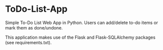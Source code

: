 # ToDo-List-App
Simple To-Do List Web App in Python. Users can add/delete to-do items or mark them as done/undone.

This application makes use of the Flask and Flask-SQLAlchemy packages (see requirements.txt).
